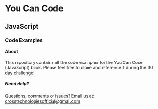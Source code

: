 # You Can Code
## JavaScript
### Code Examples

#### About
This repository contains all the code examples for the You Can Code (JavaScript) book.
Please feel free to clone and reference it during the 30 day challenge!

##### Need Help?
Questions, comments or issues?
Email us at: crosstechnologiesofficial@gmail.com


